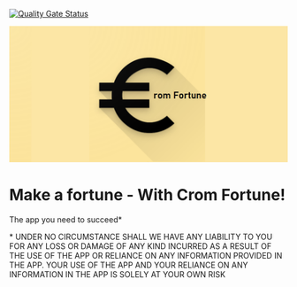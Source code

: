 [![Quality Gate Status](https://sonarcloud.io/api/project_badges/measure?project=Sundbybergs-IT_Crom-Fortune&metric=alert_status)](https://sonarcloud.io/dashboard?id=Sundbybergs-IT_Crom-Fortune)

![image info](logo.png)

# Make a fortune - With Crom Fortune!
The app you need to succeed*

\* UNDER NO CIRCUMSTANCE SHALL WE HAVE ANY LIABILITY TO YOU FOR ANY LOSS OR DAMAGE OF ANY KIND INCURRED AS A RESULT OF THE USE OF THE APP OR RELIANCE ON ANY INFORMATION PROVIDED IN THE APP. YOUR USE OF THE APP AND YOUR RELIANCE ON ANY INFORMATION IN THE APP IS SOLELY AT YOUR OWN RISK
